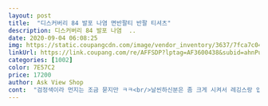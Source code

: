```yaml
---
layout: post 
title:  "디스커버리 84 발포 나염 면반팔티 반팔 티셔츠" 
description: 디스커버리 84 발포 나염  ..
date: 2020-09-04 06:08:25 
img: https://static.coupangcdn.com/image/vendor_inventory/3637/7fca7c04a1da8f49518dbaf3edccf348b7136d38fa77f60b53932627cb42.jpg 
linkUrl: https://link.coupang.com/re/AFFSDP?lptag=AF3600438&subid=ahnPublicAsk&pageKey=1407072309&itemId=2442802159&vendorItemId=71401069623&traceid=V0-113-dc14f1b5d05e4042 
categories: [1002] 
color: 7E57C2 
price: 17200 
author: Ask View Shop 
cont:  "검정색이라 먼지는 조금 묻지만 ㅋㅋ<br/>날씬하신분은 좀 크게 시켜서 레깅스랑 입어도 될꺼같음ㅋ<br/>남녀공용인가봐요 ㅋㅋ<br/>네셔널지오그래픽이랑 같이 샀어요 ㅋㅋㅋ<br/>마음에 들어하니 좋아요 참!!! 그리고 배송전에 미리 안내 문자<br/>배송도 빠르고 옷도 깔끔하면서 이쁨니다^^<br/>배송빨라요 ㅋㅋ<br/>사이즈도 넉넉하고 ㅋㅋ한사이즈 크게 시키긴했지만ㅋㅋ<br/>엉덩이 가릴정도 길이라 편안해요 ㅋㅋㅋ<br/>좋습니다.<br/> 면 짱짱하고 튼튼해요.<br/> 평소 105사이즈 입는데 적당히 맞습니다.<br/> 다음에 또 산다면 한치수 크게 살거같아용<br/>좋아요 ㅋㅋㅋㅋ<br/>주시고 감사해요<br/>큰애랑 신랑이 입을꺼라 주문했는데 싸이즈는 신랑한테 잘 맞구요<br/>큰애한테는 조금 커요 그래도 입을만 합니다 신랑이랑 큰애가<br/>" 
---
```

